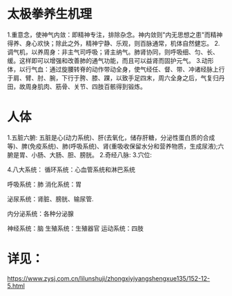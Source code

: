 # 太极拳养生机理
1.重意念，使神气内敛：即精神专注，排除杂念。神内敛则"内无思想之患"而精神得养、身心欢快；除此之外，精神宁静、乐观，则百脉通常，机体自然健忘。
2.调气机，以养周身：非主气司呼吸；肾主纳气。肺肾协同，则呼吸细、匀、长、缓。这样即可以增强和改善肺的通气功能，而且可以益肾而固护元气。
3.动形体，以行气血：通过旋腰转脊的动作带动全身，使气经任、督、带、冲诸经脉上行于肩、臂、肘、腕，下行于胯、膝、踝，以致手足四末，周六全身之后，气复归丹田，故周身肌肉、筋骨、关节、四肢百骸得到锻炼。

# 人体
1.五脏六腑: 五脏是心(动力系统)、肝(去氧化，储存肝糖，分泌性蛋白质的合成等)、脾(免疫系统)、肺(呼吸系统)、肾(重吸收保留水分和营养物质，生成尿液);六腑是胃、小肠、大肠、胆、膀胱。
2.奇经八脉: 
3.穴位:

4.八大系统：
循环系统：心血管系统和淋巴系统

呼吸系统：肺
消化系统：胃

泌尿系统：肾脏、膀胱、输尿管.

内分泌系统：各种分泌腺

神经系统：脑
生殖系统：生殖器官
运动系统：四肢

# 详见：
https://www.zysj.com.cn/lilunshuji/zhongxiyiyangshengxue135/152-12-5.html